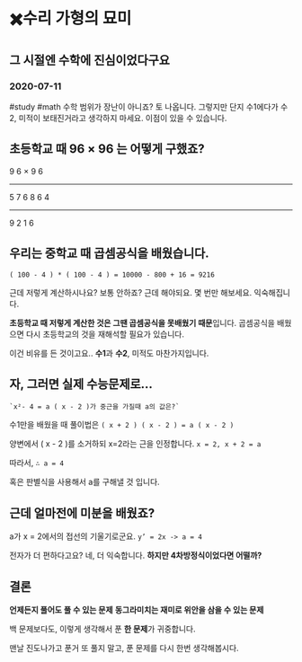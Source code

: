 # ✖️수리 가형의 묘미
## 그 시절엔 수학에 진심이었다구요
### 2020-07-11
#study #math
수학 범위가 장난이 아니죠? 토 나옵니다.
그렇지만 단지 수1에다가 수2, 미적이 보태진거라고 생각하지 마세요. 이점이 있을 수 있습니다.
 
## 초등학교 때 96 × 96 는 어떻게 구했죠?

   9 6
× 9 6
- - - -
   5 7 6
8 6 4
- - - -
9 2 1 6
 

## 우리는 중학교 때 곱셈공식을 배웠습니다.
`( 100 - 4 ) * ( 100 - 4 ) = 10000 - 800 + 16 = 9216`
 
근데 저렇게 계산하시나요? 보통 안하죠? 근데 해야되요.
몇 번만 해보세요. 익숙해집니다.
 
**초등학교 때 저렇게 계산한 것은 그땐 곱셈공식을 못배웠기 때문**입니다.
곱셈공식을 배웠으면 다시 초등학교의 것을 재해석할 필요가 있습니다.
 
이건 비유를 든 것이고요..
**수1**과 **수2**, 미적도 마찬가지입니다.


## 자, 그러면 실제 수능문제로…
```
`x²- 4 = a ( x - 2 )가 중근을 가질때 a의 값은?`
```
 
수1만을 배웠을 때 풀이법은
`( x + 2 ) ( x - 2 ) = a ( x - 2 )`

양변에서 ( x - 2 )를 소거하되 x=2라는 근을 인정합니다.
`x = 2, x + 2 = a`

따라서,
`∴ a = 4`

혹은 판별식을 사용해서 a를 구해낼 것 입니다. 


## 근데 얼마전에 미분을 배웠죠?
a가 x = 2에서의 접선의 기울기로군요.
`y’ = 2x -> a = 4`
 
전자가 더 편하다고요? 네, 더 익숙합니다.
**하지만 4차방정식이었다면 어떨까?**
 

## 결론
**언제든지 풀어도 풀 수 있는 문제**
**동그라미치는 재미로 위안을 삼을 수 있는 문제**

백 문제보다도,
이렇게 생각해서 푼 **한 문제**가 귀중합니다.
 
맨날 진도나가고 푼거 또 풀지 말고,
푼 문제를 다시 한번 생각해봅시다.